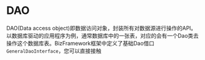 # DAO

DAO(Data access object)即数据访问对象，封装所有对数据源进行操作的API。以数据库驱动的应用程序为例，通常数据库中的一张表，对应的会有一个Dao类去操作这个数据库表。BizFramework框架中定义了基础Dao借口`GeneralDaoInterface`，您可以直接接触